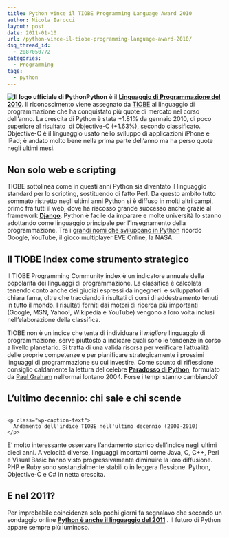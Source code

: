 ```yaml
---
title: Python vince il TIOBE Programming Language Award 2010
author: Nicola Iarocci
layout: post
date: 2011-01-10
url: /python-vince-il-tiobe-programming-language-award-2010/
dsq_thread_id:
  - 2087050772
categories:
  - Programming
tags:
  - python
---
```

**<img class="alignleft size-full wp-image-179" title="Python logo" src="http://i2.wp.com/nicolaiarocci.com/wp-content/uploads/2011/01/python-icon.png?fit=54%2C54" alt="Il logo ufficiale di Python" data-recalc-dims="1" />Python** è il **[Linguaggio di Programmazione del 2010][1]**. Il riconoscimento viene assegnato da [TIOBE][2] al linguaggio di programmazione che ha conquistato più quote di mercato nel corso dell&#8217;anno. La crescita di Python è stata +1.81% da gennaio 2010, di poco superiore al risultato  di Objective-C (+1.63%), secondo classificato. Objective-C è il linguaggio usato nello sviluppo di applicazioni iPhone e IPad; è andato molto bene nella prima parte dell&#8217;anno ma ha perso quote negli ultimi mesi.<!--more-->

## Non solo web e scripting

TIOBE sottolinea come in questi anni Python sia diventato il linguaggio standard per lo scripting, sostituendo di fatto Perl. Da questo ambito tutto sommato ristretto negli ultimi anni Python si è diffuso in molti altri campi, primo fra tutti il web, dove ha riscosso grande successo anche grazie al framework [**Django**][3]. Python è facile da imparare e molte università lo stanno adottando come linguaggio principale per l&#8217;insegnamento della programmazione. Tra i [grandi nomi che sviluppano in Python][4] ricordo Google, YouTube, il gioco multiplayer EVE Online, la NASA.

## Il TIOBE Index come strumento strategico

Il TIOBE Programming Community index è un indicatore annuale della popolarità dei linguaggi di programmazione. La classifica è calcolata tenendo conto anche dei giudizi espressi da ingegneri  e sviluppatori di chiara fama, oltre che tracciando i risultati di corsi di addestramento tenuti in tutto il mondo. I risultati forniti dai motori di ricerca più importanti (Google, MSN, Yahoo!, Wikipedia e YouTube) vengono a loro volta inclusi nell&#8217;elaborazione della classifica.

TIOBE non è un indice che tenta di individuare il _migliore_ linguaggio di programmazione, serve piuttosto a indicare quali sono le tendenze in corso a livello planetario. Si tratta di una valida risorsa per verificare l&#8217;attualità delle proprie competenze e per pianificare strategicamente i prossimi linguaggi di programmazione su cui investire. Come spunto di riflessione consiglio caldamente la lettura del celebre [**Paradosso di Python**][5], formulato da [Paul Graham][6] nell&#8217;ormai lontano 2004. Forse i tempi stanno cambiando?

## L&#8217;ultimo decennio: chi sale e chi scende

<p style="text-align: center;">
  <div id="attachment_319" style="width: 460px" class="wp-caption aligncenter">
    <a href="images/2011/01/TIOBE-Index.png" rel="lightbox[311]"><img class="size-full wp-image-319" title="TIOBE Programming Community Index" src="http://i1.wp.com/nicolaiarocci.com/wp-content/uploads/2011/01/TIOBE-Index.png?fit=450%2C338" alt="" srcset="http://i1.wp.com/nicolaiarocci.com/wp-content/uploads/2011/01/TIOBE-Index.png?w=450 450w, http://i1.wp.com/nicolaiarocci.com/wp-content/uploads/2011/01/TIOBE-Index.png?resize=150%2C112 150w, http://i1.wp.com/nicolaiarocci.com/wp-content/uploads/2011/01/TIOBE-Index.png?resize=300%2C225 300w, http://i1.wp.com/nicolaiarocci.com/wp-content/uploads/2011/01/TIOBE-Index.png?resize=399%2C300 399w" sizes="(max-width: 450px) 100vw, 450px" data-recalc-dims="1" /></a>
    
    <p class="wp-caption-text">
      Andamento dell'indice TIOBE nell'ultimo decennio (2000-2010)
    </p>
  </div>
  
  <p>
    E&#8217; molto interessante osservare l&#8217;andamento storico dell&#8217;indice negli ultimi dieci anni. A velocità diverse, linguaggi importanti come Java, C, C++, Perl e Visual Basic hanno visto progressivamente diminuire la loro diffusione. PHP e Ruby sono sostanzialmente stabili o in leggera flessione. Python, Objective-C e C# in netta crescita.
  </p>
  
  <h2>
    E nel 2011?
  </h2>
  
  <p>
    Per improbabile coincidenza solo pochi giorni fa segnalavo che secondo un sondaggio online <a href="http://nicolaiarocci.com/python-e-il-linguaggio-del-2011/"><strong>Python è anche il linguaggio del 2011</strong></a> . Il futuro di Python appare sempre più luminoso.
  </p>
  
  <p style="text-align: center;">

 [1]: http://www.tiobe.com/index.php/content/paperinfo/tpci/index.html
 [2]: http://www.tiobe.com/
 [3]: http://www.djangoproject.com/
 [4]: http://www.python.org/about/quotes/
 [5]: http://invece.org/translations/pparadox.html
 [6]: http://www.paulgraham.com/
